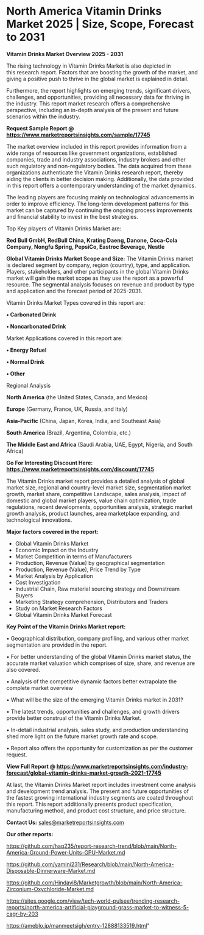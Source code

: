 # North America Vitamin Drinks Market 2025 | Size, Scope, Forecast to 2031

<Strong> Vitamin Drinks Market Overview 2025 - 2031</strong>

The rising technology in Vitamin Drinks Market is also depicted in this research report. Factors that are boosting the growth of the market, and giving a positive push to thrive in the global market is explained in detail.

Furthermore, the report highlights on emerging trends, significant drivers, challenges, and opportunities, providing all necessary data for thriving in the industry. This report market research offers a comprehensive perspective, including an in-depth analysis of the present and future scenarios within the industry.

<strong>Request Sample Report @ <a href=https://www.marketreportsinsights.com/sample/17745>https://www.marketreportsinsights.com/sample/17745</a></strong>

The market overview included in this report provides information from a wide range of resources like government organizations, established companies, trade and industry associations, industry brokers and other such regulatory and non-regulatory bodies. The data acquired from these organizations authenticate the Vitamin Drinks research report, thereby aiding the clients in better decision making. Additionally, the data provided in this report offers a contemporary understanding of the market dynamics.

The leading players are focusing mainly on technological advancements in order to improve efficiency. The long-term development patterns for this market can be captured by continuing the ongoing process improvements and financial stability to invest in the best strategies.

Top Key players of Vitamin Drinks Market are:

<strong>Red Bull GmbH, RedBull China, Krating Daeng, Danone, Coca-Cola Company, Nongfu Spring, PepsiCo, Eastroc Beverage, Nestle</strong>

<strong><b>Global Vitamin Drinks Market Scope and Size:</b></strong>
The Vitamin Drinks market is declared segment by company, region (country), type, and application. Players, stakeholders, and other participants in the global Vitamin Drinks market will gain the market scope as they use the report as a powerful resource. The segmental analysis focuses on revenue and product by type and application and the forecast period of 2025-2031.

Vitamin Drinks Market Types covered in this report are:

<strong>• Carbonated Drink

• Noncarbonated Drink</strong>

Market Applications covered in this report are:

<strong>• Energy Refuel

• Normal Drink

• Other</strong> 

Regional Analysis

<strong>North America</strong> (the United States, Canada, and Mexico)

<strong>Europe</strong> (Germany, France, UK, Russia, and Italy)

<strong>Asia-Pacific</strong> (China, Japan, Korea, India, and Southeast Asia)

<strong>South America</strong> (Brazil, Argentina, Colombia, etc.)

<strong>The Middle East and Africa</strong> (Saudi Arabia, UAE, Egypt, Nigeria, and South Africa)

<strong>Go For Interesting Discount Here: <a href=https://www.marketreportsinsights.com/discount/17745>https://www.marketreportsinsights.com/discount/17745</a></strong>

The Vitamin Drinks market report provides a detailed analysis of global market size, regional and country-level market size, segmentation market growth, market share, competitive Landscape, sales analysis, impact of domestic and global market players, value chain optimization, trade regulations, recent developments, opportunities analysis, strategic market growth analysis, product launches, area marketplace expanding, and technological innovations.

<strong><b>Major factors covered in the report:</b></strong>
<ul>
  <li>Global Vitamin Drinks Market </li>
  <li>Economic Impact on the Industry</li>
  <li>Market Competition in terms of Manufacturers</li>
  <li>Production, Revenue (Value) by geographical segmentation</li>
  <li>Production, Revenue (Value), Price Trend by Type</li>
  <li>Market Analysis by Application</li>
  <li>Cost Investigation</li>
  <li>Industrial Chain, Raw material sourcing strategy and Downstream Buyers</li>
  <li>Marketing Strategy comprehension, Distributors and Traders</li>
  <li>Study on Market Research Factors</li>
  <li>Global Vitamin Drinks Market Forecast</li>
</ul>

<strong><b>Key Point of the Vitamin Drinks Market report:</b></strong>

• Geographical distribution, company profiling, and various other market segmentation are provided in the report.

• For better understanding of the global Vitamin Drinks market status, the accurate market valuation which comprises of size, share, and revenue are also covered.

• Analysis of the competitive dynamic factors better extrapolate the complete market overview

• What will be the size of the emerging Vitamin Drinks market in 2031?

• The latest trends, opportunities and challenges, and growth drivers provide better construal of the Vitamin Drinks Market.

• In-detail industrial analysis, sales study, and production understanding shed more light on the future market growth rate and scope.

• Report also offers the opportunity for customization as per the customer request.

<strong><b>View Full Report @ <a href=https://www.marketreportsinsights.com/industry-forecast/global-vitamin-drinks-market-growth-2021-17745>https://www.marketreportsinsights.com/industry-forecast/global-vitamin-drinks-market-growth-2021-17745</a></b></strong>


At last, the Vitamin Drinks Market report includes investment come analysis and development trend analysis. The present and future opportunities of the fastest growing international industry segments are coated throughout this report. This report additionally presents product specification, manufacturing method, and product cost structure, and price structure.

<strong>Contact Us:</strong>
sales@marketreportsinsights.com

<strong>Our other reports:</strong>

<a href=https://github.com/haq235/report-research-trend/blob/main/North-America-Ground-Power-Units-GPU-Market.md>https://github.com/haq235/report-research-trend/blob/main/North-America-Ground-Power-Units-GPU-Market.md</a>

<a href=https://github.com/yamini231/Research/blob/main/North-America-Disposable-Dinnerware-Market.md>https://github.com/yamini231/Research/blob/main/North-America-Disposable-Dinnerware-Market.md</a>

<a href=https://github.com/Hindavi8/Marketgrowth/blob/main/North-America-Zirconium-Oxychloride-Market.md>https://github.com/Hindavi8/Marketgrowth/blob/main/North-America-Zirconium-Oxychloride-Market.md</a>

<a href=https://sites.google.com/view/tech-world-pulsee/trending-research-reports/north-america-artificial-playground-grass-market-to-witness-5-cagr-by-203>https://sites.google.com/view/tech-world-pulsee/trending-research-reports/north-america-artificial-playground-grass-market-to-witness-5-cagr-by-203</a>

<a href=https://ameblo.jp/manmeetsigh/entry-12888133519.html>https://ameblo.jp/manmeetsigh/entry-12888133519.html</a>"
